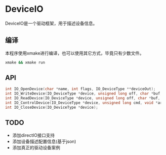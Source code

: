 # DeviceIO

DeviceIO是一个驱动框架，用于描述设备信息。

## 编译

本程序使用xmake进行编译，也可以使用其它方式，毕竟只有少数文件。

```bash
xmake && xmake run
```

## API

```c
int IO_OpenDevice(char *name, int flags, IO_DeviceType **deviceOut);
int IO_WriteDevice(IO_DeviceType *device, unsigned long off, char *buf, unsigned long len);
int IO_ReadDevice(IO_DeviceType *device, unsigned long off, char *buf, unsigned long len);
int IO_ControlDevice(IO_DeviceType *device, unsigned long cmd, void *arg);
int IO_CloseDevice(IO_DeviceType *device);
```

## TODO
* 添加directIO接口支持
* 添加设备描述配置信息(基于json)
* 添加真正的驱动设备案例
